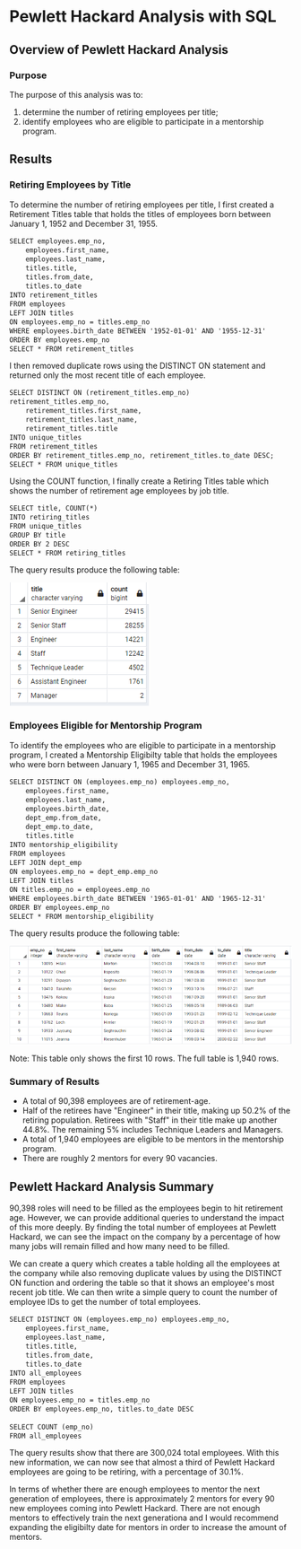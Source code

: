 # Pewlett Hackard Analysis with SQL

## Overview of Pewlett Hackard Analysis

### Purpose
The purpose of this analysis was to:
1. determine the number of retiring employees per title;
2. identify employees who are eligible to participate in a mentorship program.

## Results

### Retiring Employees by Title

To determine the number of retiring employees per title, I first created a Retirement Titles table that holds the titles of employees born between January 1, 1952 and December 31, 1955.

```
SELECT employees.emp_no,
    employees.first_name,
    employees.last_name,
    titles.title,
    titles.from_date,
    titles.to_date
INTO retirement_titles
FROM employees
LEFT JOIN titles
ON employees.emp_no = titles.emp_no
WHERE employees.birth_date BETWEEN '1952-01-01' AND '1955-12-31'
ORDER BY employees.emp_no
SELECT * FROM retirement_titles
```

I then removed duplicate rows using the DISTINCT ON statement and returned only the most recent title of each employee.

```
SELECT DISTINCT ON (retirement_titles.emp_no) retirement_titles.emp_no,
    retirement_titles.first_name,
    retirement_titles.last_name,
    retirement_titles.title
INTO unique_titles
FROM retirement_titles
ORDER BY retirement_titles.emp_no, retirement_titles.to_date DESC;
SELECT * FROM unique_titles
```

Using the COUNT function, I finally create a Retiring Titles table which shows the number of retirement age employees by job title.

```
SELECT title, COUNT(*)
INTO retiring_titles
FROM unique_titles
GROUP BY title
ORDER BY 2 DESC
SELECT * FROM retiring_titles
```

The query results produce the following table:

![Retiring Titles](./Resources/retiring_titles_table.PNG)

### Employees Eligible for Mentorship Program

To identify the employees who are eligible to participate in a mentorship program, I created a Mentorship Eligibilty table that holds the employees who were born between January 1, 1965 and December 31, 1965.

```
SELECT DISTINCT ON (employees.emp_no) employees.emp_no,
	employees.first_name,
	employees.last_name,
	employees.birth_date,
	dept_emp.from_date,
	dept_emp.to_date,
	titles.title
INTO mentorship_eligibility
FROM employees
LEFT JOIN dept_emp
ON employees.emp_no = dept_emp.emp_no
LEFT JOIN titles
ON titles.emp_no = employees.emp_no
WHERE employees.birth_date BETWEEN '1965-01-01' AND '1965-12-31'
ORDER BY employees.emp_no
SELECT * FROM mentorship_eligibility
```

The query results produce the following table:

![Mentorship Eligibility](./Resources/mentorship_eligibility_table.PNG)

Note: This table only shows the first 10 rows. The full table is 1,940 rows.

### Summary of Results
- A total of 90,398 employees are of retirement-age.
- Half of the retirees have "Engineer" in their title, making up 50.2% of the retiring population. Retirees with "Staff" in their title make up another 44.8%. The remaining 5% includes Technique Leaders and Managers.
- A total of 1,940 employees are eligible to be mentors in the mentorship program.
- There are roughly 2 mentors for every 90 vacancies.

## Pewlett Hackard Analysis Summary

90,398 roles will need to be filled as the employees begin to hit retirement age. However, we can provide additional queries to understand the impact of this more deeply. By finding the total number of employees at Pewlett Hackard, we can see the impact on the company by a percentage of how many jobs will remain filled and how many need to be filled.

We can create a query which creates a table holding all the employees at the company while also removing duplicate values by using the DISTINCT ON function and ordering the table so that it shows an employee's most recent job title. We can then write a simple query to count the number of employee IDs to get the number of total employees.

```
SELECT DISTINCT ON (employees.emp_no) employees.emp_no,
    employees.first_name,
    employees.last_name,
    titles.title,
    titles.from_date,
    titles.to_date
INTO all_employees
FROM employees
LEFT JOIN titles
ON employees.emp_no = titles.emp_no
ORDER BY employees.emp_no, titles.to_date DESC

SELECT COUNT (emp_no)
FROM all_employees
```

The query results show that there are 300,024 total employees. With this new information, we can now see that almost a third of Pewlett Hackard employees are going to be retiring, with a percentage of 30.1%.

In terms of whether there are enough employees to mentor the next generation of employees, there is approximately 2 mentors for every 90 new employees coming into Pewlett Hackard. There are not enough mentors to effectively train the next generationa and I would recommend expanding the eligibilty date for mentors in order to increase the amount of mentors.

